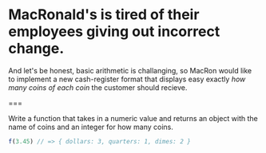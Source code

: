 MacRonald's is tired of their employees giving out incorrect change.
===
And let's be honest, basic arithmetic is challanging, so MacRon would
like to implement a new cash-register format that displays easy exactly
*how many coins of each coin* the customer should recieve.

===

Write a function that takes in a numeric value and returns an object with the name of coins and an integer for how many coins.

```javascript
f(3.45) // => { dollars: 3, quarters: 1, dimes: 2 }
```
